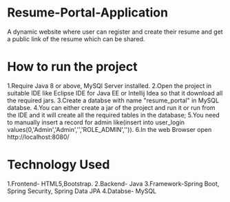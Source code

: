 # Resume-Portal-Application
A dynamic website where user can register and create their resume and get a public link of the resume which can be shared.

# How to run the project
1.Require Java 8 or above, MySQl Server installed.
2.Open the project in suitable IDE like Eclipse IDE for Java EE or Intellij Idea so that it download all the required jars.
3.Create a databse with name "resume_portal" in MySQL databse.
4.You can either create a jar of the project and run it or run from the IDE and it will create all the required tables in the database;
5.You need to manually insert a record for admin like(insert into user_login values(0,'Admin','Admin','<BCrypted password>','ROLE_ADMIN','<username>')).
6.In the web Browser open http://localhost:8080/

# Technology Used
1.Frontend- HTML5,Bootstrap.
2.Backend- Java
3.Framework-Spring Boot, Spring Security, Spring Data JPA
4.Databse- MySQL
